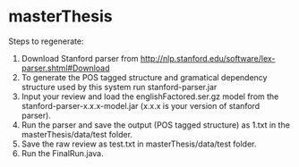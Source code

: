 masterThesis
============

Steps to regenerate:

1. Download Stanford parser from http://nlp.stanford.edu/software/lex-parser.shtml#Download
2. To generate the POS tagged structure and gramatical dependency structure used by this system run stanford-parser.jar
3. Input your review and load the englishFactored.ser.gz model from the stanford-parser-x.x.x-model.jar (x.x.x is your version of stanford parser).
4. Run the parser and save the output (POS tagged structure) as 1.txt in the masterThesis/data/test folder.
5. Save the raw review as test.txt in masterThesis/data/test folder.
6. Run the FinalRun.java.
